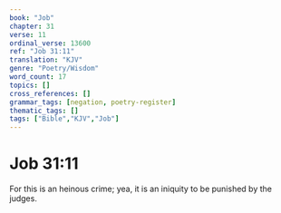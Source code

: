 ```yaml
---
book: "Job"
chapter: 31
verse: 11
ordinal_verse: 13600
ref: "Job 31:11"
translation: "KJV"
genre: "Poetry/Wisdom"
word_count: 17
topics: []
cross_references: []
grammar_tags: [negation, poetry-register]
thematic_tags: []
tags: ["Bible","KJV","Job"]
---
```


# Job 31:11

For this is an heinous crime; yea, it is an iniquity to be punished by the judges.
